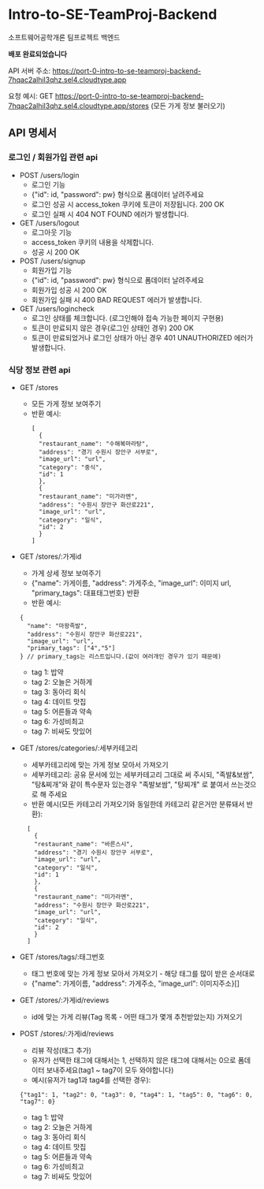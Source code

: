 # Intro-to-SE-TeamProj-Backend

소프트웨어공학개론 팀프로젝트 백엔드

**배포 완료되었습니다**

API 서버 주소:
https://port-0-intro-to-se-teamproj-backend-7hqac2alhil3qhz.sel4.cloudtype.app

요청 예시:
GET https://port-0-intro-to-se-teamproj-backend-7hqac2alhil3qhz.sel4.cloudtype.app/stores (모든 가게 정보 불러오기)

## API 명세서

### 로그인 / 회원가입 관련 api

- POST /users/login
  - 로그인 기능
  - {"id": id, "password": pw} 형식으로 폼데이터 날려주세요
  - 로그인 성공 시 access_token 쿠키에 토큰이 저장됩니다. 200 OK
  - 로그인 실패 시 404 NOT FOUND 에러가 발생합니다.
- GET /users/logout
  - 로그아웃 기능
  - access_token 쿠키의 내용을 삭제합니다.
  - 성공 시 200 OK
- POST /users/signup
  - 회원가입 기능
  - {"id": id, "password": pw} 형식으로 폼데이터 날려주세요
  - 회원가입 성공 시 200 OK
  - 회원가입 실패 시 400 BAD REQUEST 에러가 발생합니다.
- GET /users/logincheck
  - 로그인 상태를 체크합니다. (로그인해야 접속 가능한 페이지 구현용)
  - 토큰이 만료되지 않은 경우(로그인 상태인 경우) 200 OK
  - 토큰이 만료되었거나 로그인 상태가 아닌 경우 401 UNAUTHORIZED 에러가 발생합니다.

### 식당 정보 관련 api

- GET /stores

  - 모든 가게 정보 보여주기
  - 반환 예시:
    ```
    [
      {
      "restaurant_name": "수해복마라탕",
      "address": "경기 수원시 장안구 서부로",
      "image_url": "url",
      "category": "중식",
      "id": 1
      },
      {
      "restaurant_name": "미가라멘",
      "address": "수원시 장안구 화산로221",
      "image_url": "url",
      "category": "일식",
      "id": 2
      }
    ]
    ```

- GET /stores/:가게id

  - 가게 상세 정보 보여주기
  - {"name": 가게이름, "address": 가게주소, "image_url": 이미지 url, "primary_tags": 대표태그번호} 반환
  - 반환 예시:

  ```
  {
    "name": "마왕족발",
    "address": "수원시 장안구 화산로221",
    "image_url": "url",
    "primary_tags": ["4","5"]
  } // primary_tags는 리스트입니다.(값이 여러개인 경우가 있기 때문에)
  ```

  - tag 1: 밥약
  - tag 2: 오늘은 거하게
  - tag 3: 동아리 회식
  - tag 4: 데이트 맛집
  - tag 5: 어른들과 약속
  - tag 6: 가성비최고
  - tag 7: 비싸도 맛있어

- GET /stores/categories/:세부카테고리

  - 세부카테고리에 맞는 가게 정보 모아서 가져오기
  - 세부카테고리: 공유 문서에 있는 세부카테고리 그대로 써 주시되, "족발&보쌈", "탕&찌개"와 같이 특수문자 있는경우 "족발보쌈", "탕찌개" 로 붙여서 쓰는것으로 해 주세요
  - 반환 예시(모든 카테고리 가져오기와 동일한데 카테고리 같은거만 분류돼서 반환):

  ```
    [
      {
      "restaurant_name": "바른스시",
      "address": "경기 수원시 장안구 서부로",
      "image_url": "url",
      "category": "일식",
      "id": 1
      },
      {
      "restaurant_name": "미가라멘",
      "address": "수원시 장안구 화산로221",
      "image_url": "url",
      "category": "일식",
      "id": 2
      }
    ]
  ```

- GET /stores/tags/:태그번호

  - 태그 번호에 맞는 가게 정보 모아서 가져오기 - 해당 태그를 많이 받은 순서대로
  - {"name": 가게이름, "address": 가게주소, "image_url": 이미지주소}[]

- GET /stores/:가게id/reviews

  - id에 맞는 가게 리뷰(Tag 목록 - 어떤 태그가 몇개 추천받았는지) 가져오기

- POST /stores/:가게id/reviews

  - 리뷰 작성(태그 추가)
  - 유저가 선택한 태그에 대해서는 1, 선택하지 않은 태그에 대해서는 0으로 폼데이터 보내주세요(tag1 ~ tag7이 모두 와야합니다)
  - 예시(유저가 tag1과 tag4를 선택한 경우):

  ```
  {"tag1": 1, "tag2": 0, "tag3": 0, "tag4": 1, "tag5": 0, "tag6": 0, "tag7": 0}
  ```

  - tag 1: 밥약
  - tag 2: 오늘은 거하게
  - tag 3: 동아리 회식
  - tag 4: 데이트 맛집
  - tag 5: 어른들과 약속
  - tag 6: 가성비최고
  - tag 7: 비싸도 맛있어
